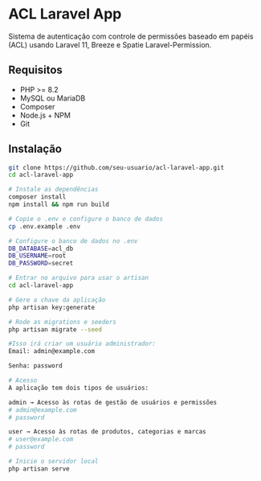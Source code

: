 # ACL Laravel App

Sistema de autenticação com controle de permissões baseado em papéis (ACL) usando Laravel 11, Breeze e Spatie Laravel-Permission.

## Requisitos

- PHP >= 8.2
- MySQL ou MariaDB
- Composer
- Node.js + NPM
- Git

## Instalação

```bash
git clone https://github.com/seu-usuario/acl-laravel-app.git
cd acl-laravel-app

# Instale as dependências
composer install
npm install && npm run build

# Copie o .env e configure o banco de dados
cp .env.example .env

# Configure o banco de dados no .env
DB_DATABASE=acl_db
DB_USERNAME=root
DB_PASSWORD=secret

# Entrar no arquivo para usar o artisan
cd acl-laravel-app

# Gere a chave da aplicação
php artisan key:generate

# Rode as migrations e seeders
php artisan migrate --seed

#Isso irá criar um usuário administrador:
Email: admin@example.com

Senha: password

# Acesso
A aplicação tem dois tipos de usuários:

admin → Acesso às rotas de gestão de usuários e permissões
# admin@example.com
# password

user → Acesso às rotas de produtos, categorias e marcas
# user@example.com
# password

# Inicie o servidor local
php artisan serve

